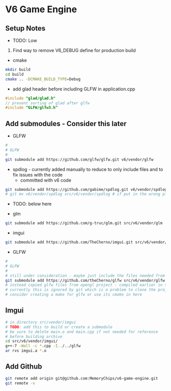 # V6 Game Engine

## Setup Notes

- TODO: Low

1. Find way to remove V6_DEBUG define for production build

- cmake

```bash
mkdir build
cd build
cmake .. -DCMAKE_BUILD_TYPE=Debug
```

- add glad header before including GLFW in application.cpp

```c++
#include "glad/glad.h"
// prevent sorting of glad after glfw
#include "GLFW/glfw3.h"
```

## Add submodules - Consider this later

- GLFW

```bash
#
# GLFW
#
git submodule add https://github.com/glfw/glfw.git v6/vendor/glfw
```

- spdlog - currently added manually to reduce to only include files and to fix issues with the code
  - committed with v6 code

```bash
git submodule add https://github.com/gabime/spdlog.git v6/vendor/spdlog
# git mv v6/vendor/spdlog src/v6/vendor/spdlog # if put in the wrong place
```

- TODO: below here

- glm

```bash
git submodule add https://github.com/g-truc/glm.git src/v6/vendor/glm
```

- imgui

```bash
git submodule add https://github.com/TheCherno/imgui.git src/v6/vendor/imgui
```

- GLFW

```bash
#
# GLFW
#
# still under consideration - maybe just include the files needed from the open-gl project
git submodule add https://github.com/theCherno/glfw src/v6/vendor/glfw
# instead copied glfw files from opengl project - compiled earlier in the glfw dir
# currently this is ignored by git which is a problem to clone the project
# consider creating a make for glfw or use its cmake in here
```

## Imgui

```bash
# in directory src/vendor/imgui
# TODO: add this to build or create a submodule
# be sure to delete main.o and main.cpp if not needed for reference
# before building archive
cd src/v6/vendor/imgui/
g++-7 -Wall -c *.cpp -I../../glfw
ar rvs imgui.a *.o
```

## Add Github

```bash
git remote add origin git@github.com:MemoryChips/v6-game-engine.git
git remote -v
```
